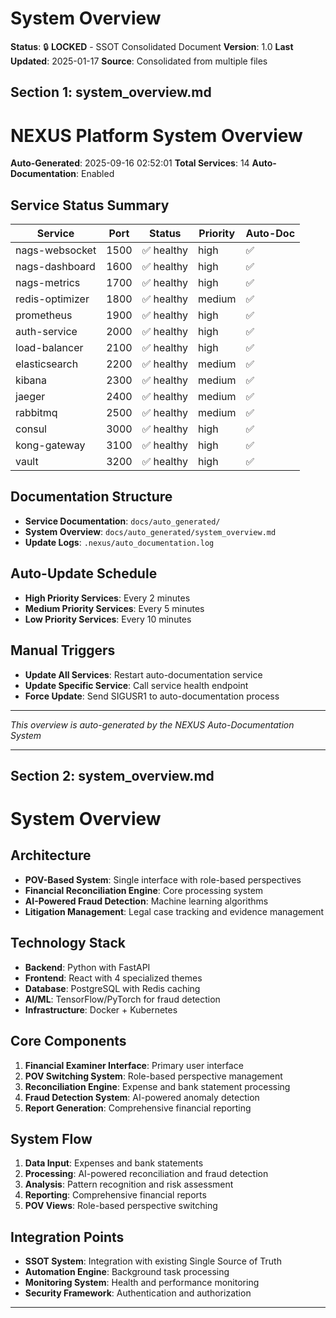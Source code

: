 # System Overview

**Status**: 🔒 **LOCKED** - SSOT Consolidated Document
**Version**: 1.0
**Last Updated**: 2025-01-17
**Source**: Consolidated from multiple files

## Section 1: system_overview.md

# NEXUS Platform System Overview

**Auto-Generated**: 2025-09-16 02:52:01
**Total Services**: 14
**Auto-Documentation**: Enabled

## Service Status Summary

| Service         | Port | Status     | Priority | Auto-Doc |
| --------------- | ---- | ---------- | -------- | -------- |
| nags-websocket  | 1500 | ✅ healthy | high     | ✅       |
| nags-dashboard  | 1600 | ✅ healthy | high     | ✅       |
| nags-metrics    | 1700 | ✅ healthy | high     | ✅       |
| redis-optimizer | 1800 | ✅ healthy | medium   | ✅       |
| prometheus      | 1900 | ✅ healthy | high     | ✅       |
| auth-service    | 2000 | ✅ healthy | high     | ✅       |
| load-balancer   | 2100 | ✅ healthy | high     | ✅       |
| elasticsearch   | 2200 | ✅ healthy | medium   | ✅       |
| kibana          | 2300 | ✅ healthy | medium   | ✅       |
| jaeger          | 2400 | ✅ healthy | medium   | ✅       |
| rabbitmq        | 2500 | ✅ healthy | medium   | ✅       |
| consul          | 3000 | ✅ healthy | high     | ✅       |
| kong-gateway    | 3100 | ✅ healthy | high     | ✅       |
| vault           | 3200 | ✅ healthy | high     | ✅       |

## Documentation Structure

- **Service Documentation**: `docs/auto_generated/`
- **System Overview**: `docs/auto_generated/system_overview.md`
- **Update Logs**: `.nexus/auto_documentation.log`

## Auto-Update Schedule

- **High Priority Services**: Every 2 minutes
- **Medium Priority Services**: Every 5 minutes
- **Low Priority Services**: Every 10 minutes

## Manual Triggers

- **Update All Services**: Restart auto-documentation service
- **Update Specific Service**: Call service health endpoint
- **Force Update**: Send SIGUSR1 to auto-documentation process

---

_This overview is auto-generated by the NEXUS Auto-Documentation System_

---

## Section 2: system_overview.md

# System Overview

## Architecture

- **POV-Based System**: Single interface with role-based perspectives
- **Financial Reconciliation Engine**: Core processing system
- **AI-Powered Fraud Detection**: Machine learning algorithms
- **Litigation Management**: Legal case tracking and evidence management

## Technology Stack

- **Backend**: Python with FastAPI
- **Frontend**: React with 4 specialized themes
- **Database**: PostgreSQL with Redis caching
- **AI/ML**: TensorFlow/PyTorch for fraud detection
- **Infrastructure**: Docker + Kubernetes

## Core Components

1. **Financial Examiner Interface**: Primary user interface
2. **POV Switching System**: Role-based perspective management
3. **Reconciliation Engine**: Expense and bank statement processing
4. **Fraud Detection System**: AI-powered anomaly detection
5. **Report Generation**: Comprehensive financial reporting

## System Flow

1. **Data Input**: Expenses and bank statements
2. **Processing**: AI-powered reconciliation and fraud detection
3. **Analysis**: Pattern recognition and risk assessment
4. **Reporting**: Comprehensive financial reports
5. **POV Views**: Role-based perspective switching

## Integration Points

- **SSOT System**: Integration with existing Single Source of Truth
- **Automation Engine**: Background task processing
- **Monitoring System**: Health and performance monitoring
- **Security Framework**: Authentication and authorization

---
